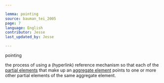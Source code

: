 ```yaml
---

lemma: pointing
source: bauman_tei_2005
page: 7
language: English
contributor: Jesse
last_updated_by: Jesse

---
```

pointing

the process of using a (hyperlink) reference mechanism so that each of the [partial elements](elementPartial.html) that make up an [aggregate element](elementAggregate.html) points to one or more other partial elements of the same aggregate element.
